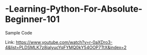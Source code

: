 # -Learning-Python-For-Absolute-Beginner-101
Sample Code

Link:
https://www.youtube.com/watch?v=r-0aXDro3-4&list=PLDSMLK7z8ialyucYqFYMQ0kY54OOP7TtX&index=2
